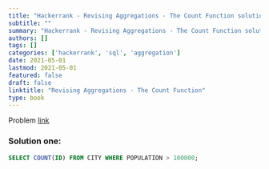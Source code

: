 ```yaml
---
title: "Hackerrank - Revising Aggregations - The Count Function solution"
subtitle: ""
summary: "Hackerrank - Revising Aggregations - The Count Function solution. Most of the solutions are written in Python and Javascript, when possible multiple solutions are added."
authors: []
tags: []
categories: ['hackerrank', 'sql', 'aggregation']
date: 2021-05-01
lastmod: 2021-05-01
featured: false
draft: false
linktitle: "Revising Aggregations - The Count Function"
type: book
---
```

Problem [link](https://www.hackerrank.com/challenges/revising-aggregations-the-count-function)

### Solution one:

```sql
SELECT COUNT(ID) FROM CITY WHERE POPULATION > 100000;
```

